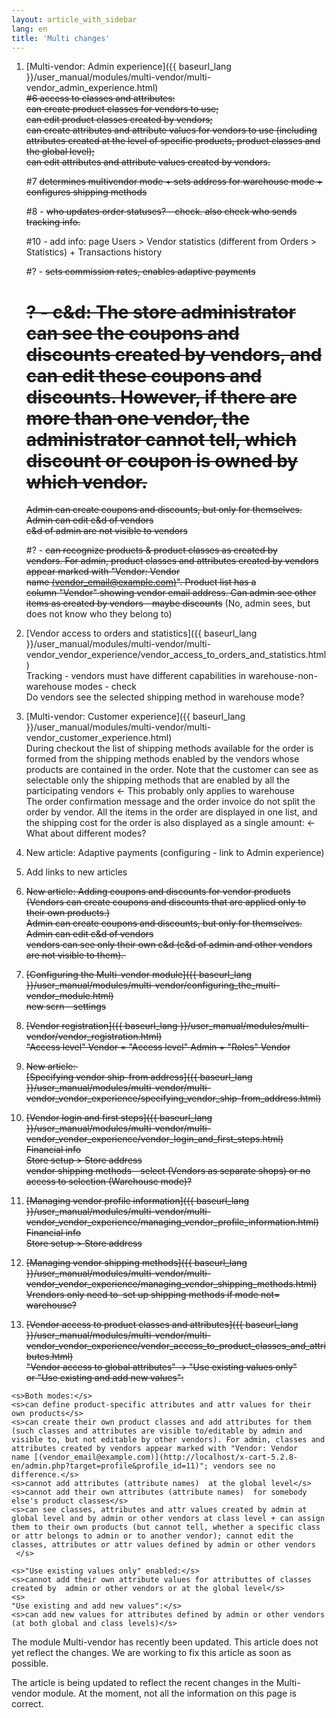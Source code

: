 ```yaml
---
layout: article_with_sidebar
lang: en
title: 'Multi changes'
---
```

1.  [Multi-vendor: Admin experience]({{ baseurl_lang }}/user_manual/modules/multi-vendor/multi-vendor_admin_experience.html)  
    <s>#6 access to classes and attributes:</s>  
    <s>can create product classes for vendors to use;</s>  
    <s>can edit product classes created by vendors;</s>  
    <s>can create attributes and attribute values for vendors to use (including attributes created at the level of specific products, product classes and the global level);</s>  
    <s>can edit attributes and attribute values created by vendors.</s>  

    #7 <s>determines multivendor mode + sets address for warehouse mode + configures shipping methods</s>  

    #8 - <s>who updates order statuses? - check. also check who sends tracking info.</s>  

    #10 - add info: page Users > Vendor statistics (different from Orders > Statistics) + Transactions history  

    #? - <s>sets commission rates, enables adaptive payments</s>  

    # <s>? - c&d: The store administrator can see the coupons and discounts created by vendors, and can edit these coupons and discounts. However, if there are more than one vendor, the administrator cannot tell, which discount or coupon is owned by which vendor.</s>  
    <s>Admin can create coupons and discounts, but only for themselves.</s>  
    <s>Admin can edit c&d of vendors</s>  
    <s>c&d of admin are not visible to vendors</s>  

    #? - <s>can recognize products & product classes as created by vendors. For admin, product classes and attributes created by vendors appear marked with "Vendor: Vendor name [(vendor_email@example.com)](http://localhost/x-cart-5.2.8-en/admin.php?target=profile&profile_id=11)". Product list has a column "Vendor" showing vendor email address. Can admin see other items as created by vendors - maybe discounts</s> (No, admin sees, but does not know who they belong to)  

2.  [Vendor access to orders and statistics]({{ baseurl_lang }}/user_manual/modules/multi-vendor/multi-vendor_vendor_experience/vendor_access_to_orders_and_statistics.html)  
    Tracking - vendors must have different capabilities in warehouse-non-warehouse modes - check  
    Do vendors see the selected shipping method in warehouse mode?  

3.  [Multi-vendor: Customer experience]({{ baseurl_lang }}/user_manual/modules/multi-vendor/multi-vendor_customer_experience.html)  
    During checkout the list of shipping methods available for the order is formed from the shipping methods enabled by the vendors whose products are contained in the order. Note that the customer can see as selectable only the shipping methods that are enabled by all the participating vendors <- This probably only applies to warehouse   
    The order confirmation message and the order invoice do not split the order by vendor. All the items in the order are displayed in one list, and the shipping cost for the order is also displayed as a single amount: <- What about different modes?  

4.  New article: Adaptive payments (configuring - link to Admin experience)  

5.  Add links to new articles  

6.  <s>New article: Adding coupons and discounts for vendor products (Vendors can create coupons and discounts that are applied only to their own products.)</s>  
    <s>Admin can create coupons and discounts, but only for themselves.</s>  
    <s>Admin can edit c&d of vendors</s>  
    <s>vendors can see only their own c&d (c&d of admin and other vendors are not visible to them). </s>  

7.  <s>[Configuring the Multi-vendor module]({{ baseurl_lang }}/user_manual/modules/multi-vendor/configuring_the_multi-vendor_module.html)</s>  
    <s>new scrn - settings</s>  

8.  <s>[Vendor registration]({{ baseurl_lang }}/user_manual/modules/multi-vendor/vendor_registration.html)</s>  
    <s>"Access level" Vendor = "Access level" Admin + "Roles" Vendor</s>  

9.  <s>New article: </s>  
    <s>[Specifying vendor ship-from address]({{ baseurl_lang }}/user_manual/modules/multi-vendor/multi-vendor_vendor_experience/specifying_vendor_ship-from_address.html)</s>  

10.  <s>[Vendor login and first steps]({{ baseurl_lang }}/user_manual/modules/multi-vendor/multi-vendor_vendor_experience/vendor_login_and_first_steps.html)</s>  
    <s>Financial info</s>  
    <s>Store setup > Store address</s>  
    <s>vendor shipping methods - select (Vendors as separate shops) or no access to selection (Warehouse mode)?</s>  

11.  <s>[Managing vendor profile information]({{ baseurl_lang }}/user_manual/modules/multi-vendor/multi-vendor_vendor_experience/managing_vendor_profile_information.html)</s>  
    <s>Financial info</s>  
    <s>Store setup > Store address</s>  

12.  <s>[Managing vendor shipping methods]({{ baseurl_lang }}/user_manual/modules/multi-vendor/multi-vendor_vendor_experience/managing_vendor_shipping_methods.html)</s>  
    <s>Vrendors only need to  set up shipping methods if mode not= warehouse?</s>  

13.  <s>[Vendor access to product classes and attributes]({{ baseurl_lang }}/user_manual/modules/multi-vendor/multi-vendor_vendor_experience/vendor_access_to_product_classes_and_attributes.html)</s>  
    <s>"Vendor access to global attributes" -> "Use existing values only" or "Use existing and add new values":</s>  

    <s>Both modes:</s>  
    <s>can define product-specific attributes and attr values for their own products</s>  
    <s>can create their own product classes and add attributes for them (such classes and attributes are visible to/editable by admin and visible to, but not editable by other vendors). For admin, classes and attributes created by vendors appear marked with "Vendor: Vendor name [(vendor_email@example.com)](http://localhost/x-cart-5.2.8-en/admin.php?target=profile&profile_id=11)"; vendors see no difference.</s>  
    <s>cannot add attributes (attribute names)  at the global level</s>  
    <s>cannot add their own attributes (attribute names)  for somebody else's product classes</s>  
    <s>can see classes, attributes and attr values created by admin at global level and by admin or other vendors at class level + can assign them to their own products (but cannot tell, whether a specific class or attr belongs to admin or to another vendor); cannot edit the classes, attributes or attr values defined by admin or other vendors  </s>  

    <s>"Use existing values only" enabled:</s>  
    <s>cannot add their own attribute values for attributtes of classes created by  admin or other vendors or at the global level</s>  
    <s>  
    "Use existing and add new values":</s>  
    <s>can add new values for attributes defined by admin or other vendors (at both global and class levels)</s>  

The module Multi-vendor has recently been updated. This article does not yet reflect the changes. We are working to fix this article as soon as possible.

The article is being updated to reflect the recent changes in the Multi-vendor module. At the moment, not all the information on this page is correct.